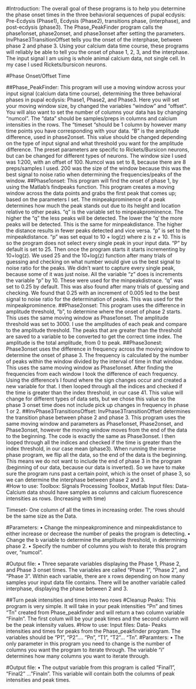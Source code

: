 #Introduction:
The overall goal of these programs is to help you determine the phase onset times in the three behavioral sequences of pupal ecdysis: Pre-Ecdysis (Phase1), Ecdysis (Phase2), transitions phase, (interphase), and post-ecdysis (phase3). The Phase_PeakFinder program calls the phase1onset, phase2onset, and phase3onset after setting the parameters. InvPhase3TransitionOffset tells you the onset of the interphase, between phase 2 and phase 3. Using your calcium data time course, these programs will reliably be able to tell you the onset of phase 1, 2, 3, and the interphase. The input signal I am using is whole animal calcium data, not single cell. In my case I used Rickets/bursicon neurons. 

#Phase Onset/Offset Time

##Phase_PeakFinder:
This program will use a moving window across your input signal (calcium data time course), determining the three behavioral phases in pupal ecdysis: Phase1, Phase2, and Phase3.  Here you will set your moving window size, by changed the variables “window” and “offset”. You will also want to set the number of columns your data has by changing “numcol”. The “data” should be samples/preps in columns and calcium intensities in the rows. The “timeset “should be 1 column by however many time points you have corresponding with your data. “B” is the amplitude difference, used in phase2onset.  This value should be changed depending on the type of input signal and what threshold you want for the amplitude difference.  The preset parameters are specific to Rickets/Bursicon neurons, but can be changed for different types of neurons.  The window size I used was 1:200, with an offset of 100. Numcol was set to 8, because there are 8 preps/samples I used. 200 was the size of the window because this was the best signal to noise ratio when determining the frequencies/peaks of the window. 
##Phase1onset:
This program will find the onset of phase 1, by using the Matlab’s findpeaks function. This program creates a moving window across the data points and grabs the first peak that comes up; based on the parameters I set. The minpeakprominence of a peak determines how much the peak stands out due to its height and location relative to other peaks.  “q” is the variable set to minpeakprominence. The higher the “q” the less peaks will be detected. The lower the “q’ the more peaks will be detected. This is the same for minpeakdistance.  The higher the distance results in fewer peaks detected and vice versa. “p” is set to the minpeakdistance.  “p” was set  equal to  10 + log(z) where z is z + 10. This is so the program does not select every single peak in your input data. “P” by default is set to 25. Then once the program starts it starts incrementing by 10+log(z). We used 25 and the 10+log(z) function after many trials of guessing and checking on what number would give us the best signal to noise ratio for the peaks. We didn’t want to capture every single peak, because some of it was just noise.  All the variable “z” does is increments the variable “p” by 10. These were used for the minpeakdistnace.  “q” was set to 0.25 by default. This was also found after many trials of guessing and checking. We found that 0.25 with an increment of 0.005 led to the best signal to noise ratio for the determination of peaks. This was used for the minpeakprominence.
##Phase2onset:
This program uses the difference in amplitude threshold, “b”, to determine where the onset of phase 2 starts. This uses the same moving window as Phase1onset. The amplitude threshold was set to 3000. I use the amplitudes of each peak and compare to the amplitude threshold. The peaks that are greater than the threshold are saved to a variable to be converted to get the correct time index. The amplitude is the total amplitude, from 0 to peak. 
##Phase3onest:
Phase3onset uses the difference in frequency across the moving window to determine the onset of phase 3. The frequency is calculated by the number of peaks within the window divided by the interval of time in that window. This uses the same moving window as Phase1onset.  After finding the frequencies from each window I took the difference of each frequency.  Using the difference’s I found where the sign changes occur and created a new variable for that. I then looped through all the indices and checked if the time is greater than the index threshold, in our case 41. This value will change for different types of data sets, but we chose this value so the phase 3 onset time does not include pick up changes in frequency in phase 1 or 2.
##InvPhase3TransitionsOffset:
InvPhase3TransitionOffset determines the transition phase between phase 2 and phase 3. This program uses the same moving window and parameters as Phase1onset, Phase2onset, and Phase3onset, however the moving window moves from the end of the data to the beginning.  The code is exactly the same as Phase3onset.  I then looped through all the indices and checked if the time is greater than the index threshold, in our case mean (phase3). When running the inverse phase program, we flip all the data, so the end of the data is the beginning. This means we do not want to include the end of phase 3 in the program (beginning of our data, because our data is inverted). So we have to make sure the program runs past a certain point, which is the onset of phase 3, so we can determine the interphase between phase 2 and 3.  
#How to use:
Toolbox: Signals Processing Toolbox, Matlab
Input files:
Data- Calcium data should have samples as columns and calcium fluorescence intensities as rows. (Increasing with time)

Timeset- One column of all the times in increasing order. The rows should be the same size as the Data.

#Parameters:
•	Change the minpeakprominence and minpeakdistance to either increase or decrease the number of peaks the program is detecting.
•	Change the b variable to determine the amplitude threshold, in determining phase 2. 
•	Specify the number of columns you wish to iterate this program over, “numcol”.

#Output file:
•	Three separate variables displaying the Phase 1, Phase 2, and Phase 3 onset times. The variables are called “Phase 1”, “Phase 2”, and “Phase 3”. Within each variable, there are x rows depending on how many samples your input data file contains.  There will be another variable called interphase, displaying the phase between 2 and 3.

##Turn peak intensities and times into two rows
#Cleanup Peaks:
This program is very simple. It will take in your peak intensities “Pn” and times “Tn” created from Phase_peakfinder and will return a two column variable “Finaln”. The first colum will be your peak times and the second column will be the peak intensity values.
#How to use:
Input files:
Data- Peaks intensities and times for peaks from the Phase_peakfinder  program. The variables should be “P1”, “P2”…. “Pn”, “T1”, “T2”… “Tn”.
#Paramters:
•	The only parameter in this program you need to change is the number of columns you want the program to iterate through. The variable “i” determines how many columns you want to iterate through.

#Output file:
•	 The output variable from this program is called “Final1”, “Final2” …”Finaln”. This variable will contain both the columns of peak intensities and peak times.



